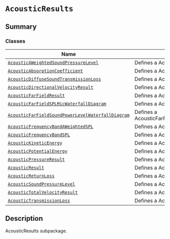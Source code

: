 # `AcousticResults`

<a id="summary"></a>

## Summary

### Classes

| Name | Description |
|---------------------------------------------------------------------------------------------------------------------------------------------------------------------------------------------------------------------------------------------|------------------------------------------------------------|
| [`AcousticAWeightedSoundPressureLevel`](AcousticAWeightedSoundPressureLevel.md#ansys.mechanical.stubs.v241.Ansys.ACT.Automation.Mechanical.Results.AcousticResults.AcousticAWeightedSoundPressureLevel)                                     | Defines a AcousticAWeightedSoundPressureLevel.             |
| [`AcousticAbsorptionCoefficient`](AcousticAbsorptionCoefficient.md#ansys.mechanical.stubs.v241.Ansys.ACT.Automation.Mechanical.Results.AcousticResults.AcousticAbsorptionCoefficient)                                                       | Defines a AcousticAbsorptionCoefficient.                   |
| [`AcousticDiffuseSoundTransmissionLoss`](AcousticDiffuseSoundTransmissionLoss.md#ansys.mechanical.stubs.v241.Ansys.ACT.Automation.Mechanical.Results.AcousticResults.AcousticDiffuseSoundTransmissionLoss)                                  | Defines a AcousticDiffuseSoundTransmissionLoss.            |
| [`AcousticDirectionalVelocityResult`](AcousticDirectionalVelocityResult.md#ansys.mechanical.stubs.v241.Ansys.ACT.Automation.Mechanical.Results.AcousticResults.AcousticDirectionalVelocityResult)                                           | Defines a AcousticDirectionalVelocityResult.               |
| [`AcousticFarFieldResult`](AcousticFarFieldResult.md#ansys.mechanical.stubs.v241.Ansys.ACT.Automation.Mechanical.Results.AcousticResults.AcousticFarFieldResult)                                                                            | Defines a AcousticFarFieldResult.                          |
| [`AcousticFarFieldSPLMicWaterfallDiagram`](AcousticFarFieldSPLMicWaterfallDiagram.md#ansys.mechanical.stubs.v241.Ansys.ACT.Automation.Mechanical.Results.AcousticResults.AcousticFarFieldSPLMicWaterfallDiagram)                            | Defines a AcousticFarFieldSPLMicWaterfallDiagram.          |
| [`AcousticFarFieldSoundPowerLevelWaterfallDiagram`](AcousticFarFieldSoundPowerLevelWaterfallDiagram.md#ansys.mechanical.stubs.v241.Ansys.ACT.Automation.Mechanical.Results.AcousticResults.AcousticFarFieldSoundPowerLevelWaterfallDiagram) | Defines a AcousticFarFieldSoundPowerLevelWaterfallDiagram. |
| [`AcousticFrequencyBandAWeightedSPL`](AcousticFrequencyBandAWeightedSPL.md#ansys.mechanical.stubs.v241.Ansys.ACT.Automation.Mechanical.Results.AcousticResults.AcousticFrequencyBandAWeightedSPL)                                           | Defines a AcousticFrequencyBandAWeightedSPL.               |
| [`AcousticFrequencyBandSPL`](AcousticFrequencyBandSPL.md#ansys.mechanical.stubs.v241.Ansys.ACT.Automation.Mechanical.Results.AcousticResults.AcousticFrequencyBandSPL)                                                                      | Defines a AcousticFrequencyBandSPL.                        |
| [`AcousticKineticEnergy`](AcousticKineticEnergy.md#ansys.mechanical.stubs.v241.Ansys.ACT.Automation.Mechanical.Results.AcousticResults.AcousticKineticEnergy)                                                                               | Defines a AcousticKineticEnergy.                           |
| [`AcousticPotentialEnergy`](AcousticPotentialEnergy.md#ansys.mechanical.stubs.v241.Ansys.ACT.Automation.Mechanical.Results.AcousticResults.AcousticPotentialEnergy)                                                                         | Defines a AcousticPotentialEnergy.                         |
| [`AcousticPressureResult`](AcousticPressureResult.md#ansys.mechanical.stubs.v241.Ansys.ACT.Automation.Mechanical.Results.AcousticResults.AcousticPressureResult)                                                                            | Defines a AcousticPressureResult.                          |
| [`AcousticResult`](AcousticResult.md#ansys.mechanical.stubs.v241.Ansys.ACT.Automation.Mechanical.Results.AcousticResults.AcousticResult)                                                                                                    | Defines a AcousticResult.                                  |
| [`AcousticReturnLoss`](AcousticReturnLoss.md#ansys.mechanical.stubs.v241.Ansys.ACT.Automation.Mechanical.Results.AcousticResults.AcousticReturnLoss)                                                                                        | Defines a AcousticReturnLoss.                              |
| [`AcousticSoundPressureLevel`](AcousticSoundPressureLevel.md#ansys.mechanical.stubs.v241.Ansys.ACT.Automation.Mechanical.Results.AcousticResults.AcousticSoundPressureLevel)                                                                | Defines a AcousticSoundPressureLevel.                      |
| [`AcousticTotalVelocityResult`](AcousticTotalVelocityResult.md#ansys.mechanical.stubs.v241.Ansys.ACT.Automation.Mechanical.Results.AcousticResults.AcousticTotalVelocityResult)                                                             | Defines a AcousticTotalVelocityResult.                     |
| [`AcousticTransmissionLoss`](AcousticTransmissionLoss.md#ansys.mechanical.stubs.v241.Ansys.ACT.Automation.Mechanical.Results.AcousticResults.AcousticTransmissionLoss)                                                                      | Defines a AcousticTransmissionLoss.                        |

<a id="description"></a>

## Description

AcousticResults subpackage.

<!-- !! processed by numpydoc !! -->


